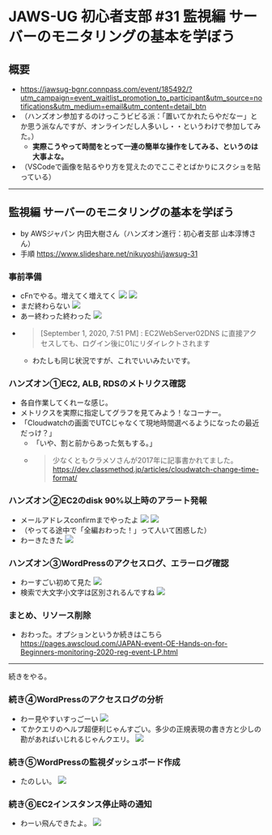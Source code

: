 # JAWS-UG 初心者支部 #31 監視編 サーバーのモニタリングの基本を学ぼう

## 概要
* <https://jawsug-bgnr.connpass.com/event/185492/?utm_campaign=event_waitlist_promotion_to_participant&utm_source=notifications&utm_medium=email&utm_content=detail_btn>
* （ハンズオン参加するのけっこうビビる派：「置いてかれたらやだなー」とか思う派なんですが、オンラインだし人多いし・・というわけで参加してみた。）
    * **実際こうやって時間をとって一連の簡単な操作をしてみる、というのは大事よな。**
* （VSCodeで画像を貼るやり方を覚えたのでここぞとばかりにスクショを貼っている）

---

## 監視編 サーバーのモニタリングの基本を学ぼう

* by AWSジャパン 内田大樹さん（ハンズオン進行：初心者支部 山本淳博さん）
* 手順 <https://www.slideshare.net/nikuyoshi/jawsug-31>

### 事前準備

* cFnでやる。増えてく増えてく
![](2020-09-01-21-02-19.png)
![](2020-09-01-21-04-22.png)
* まだ終わらない
![](2020-09-01-21-27-06.png)
* あー終わった終わった
![](2020-09-01-21-28-01.png)
* >[September 1, 2020, 7:51 PM] : EC2WebServer02DNS に直接アクセスしても、ログイン後に01にリダイレクトされます
    * わたしも同じ状況ですが、これでいいみたいです。

### ハンズオン①EC2, ALB, RDSのメトリクス確認

* 各自作業してくれーな感じ。
* メトリクスを実際に指定してグラフを見てみよう！なコーナー。
* 「Cloudwatchの画面でUTCじゃなくて現地時間選べるようになったの最近だっけ？」
    * 「いや、割と前からあった気もする。」
    * >少なくともクラメソさんが2017年に記事書かれてました。
https://dev.classmethod.jp/articles/cloudwatch-change-time-format/

### ハンズオン②EC2のdisk 90%以上時のアラート発報

* メールアドレスconfirmまでやったよ
![](2020-09-01-21-30-02.png)
![](2020-09-01-21-31-18.png)
* （やってる途中で「全編おわった！」って人いて困惑した）
* わーきたきた
![](2020-09-01-21-33-03.png)

### ハンズオン③WordPressのアクセスログ、エラーログ確認

* わーすごい初めて見た
![](2020-09-01-21-33-55.png)
* 検索で大文字小文字は区別されるんですね
![](2020-09-01-21-34-27.png)

### まとめ、リソース削除

* おわった。オプションというか続きはこちら <https://pages.awscloud.com/JAPAN-event-OE-Hands-on-for-Beginners-monitoring-2020-reg-event-LP.html>

---

続きをやる。

### 続き④WordPressのアクセスログの分析

* わー見やすいすっごーい
![](2020-09-01-21-35-19.png)
* てかクエリのヘルプ超便利じゃんすごい。多少の正規表現の書き方と少しの勘があればいじれるじゃんクエリ。
![](2020-09-01-21-36-20.png)

### 続き⑤WordPressの監視ダッシュボード作成

* たのしい。
![](2020-09-01-21-37-01.png)

### 続き⑥EC2インスタンス停止時の通知

* わーい飛んできたよ。
![](2020-09-01-21-38-34.png)